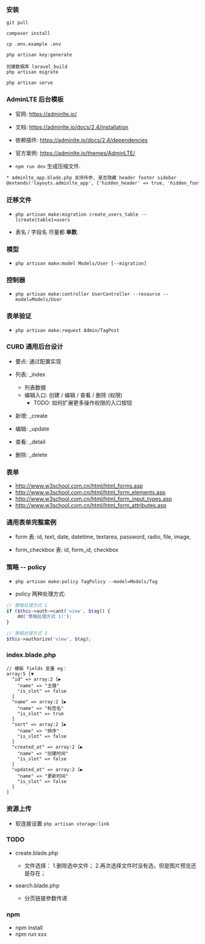 ### 安装
```
git pull

composer install

cp .env.example .env

php artisan key:generate

创建数据库 laravel_build
php artisan migrate

php artisan serve
```



### AdminLTE 后台模板
* 官网: https://adminlte.io/

* 文档: https://adminlte.io/docs/2.4/installation

* 依赖插件: https://adminlte.io/docs/2.4/dependencies

* 官方案例: https://adminlte.io/themes/AdminLTE/

* `npm run dev` 生成压缩文件.

```html
* adminlte_app.blade.php 支持传参, 是否隐藏 header footer sidebar
@extends('layouts.adminlte_app', ['hidden_header' => true, 'hidden_footer' => true, 'hidden_sidebar' => true])

```


### 迁移文件
* `php artisan make:migration create_users_table --[create|table]=users`

* 表名 / 字段名 尽量都 **单数**.


### 模型
* `php artisan make:model Models/User [--migration]`


### 控制器
* `php artisan make:controller UserController --resource --model=Models/User`

### 表单验证
* `php artisan make:request Admin/TagPost`

### CURD 通用后台设计
* 要点: 通过配置实现

* 列表: _index
    * 列表数据
    * 编辑入口: 创建 / 编辑 / 查看 / 删除 (权限)
        * TODO: 如何扩展更多操作权限的入口按钮
* 新增: _create
* 编辑: _update
* 查看: _detail
* 删除: _delete

### 表单
* http://www.w3school.com.cn/html/html_forms.asp
* http://www.w3school.com.cn/html/html_form_elements.asp
* http://www.w3school.com.cn/html/html_form_input_types.asp
* http://www.w3school.com.cn/html/html_form_attributes.asp


### 通用表单完整案例
* form 表: id, text, date, datetime, textarea, password, radio, file, image,  

* form_checkbox 表: id, form_id, checkbox


### 策略 -- policy
* `php artisan make:policy TagPolicy --model=Models/Tag`

* policy 两种处理方式:
```php
// 策略处理方式 1
if ($this->auth->cant('view', $tag)) {
    dd('策略处理方式 1!');
}

// 策略处理方式 2
$this->authorize('view', $tag);
```


### index.blade.php
```
// 模板 fields 变量 eg： 
array:5 [▼
  "id" => array:2 [▶
    "name" => "主键"
    "is_slot" => false
  ]
  "name" => array:2 [▶
    "name" => "标签名"
    "is_slot" => true
  ]
  "sort" => array:2 [▶
    "name" => "排序"
    "is_slot" => false
  ]
  "created_at" => array:2 [▶
    "name" => "创建时间"
    "is_slot" => false
  ]
  "updated_at" => array:2 [▶
    "name" => "更新时间"
    "is_slot" => false
  ]
]
```


### 资源上传
* 软连接设置 `php artisan storage:link`


### TODO
* create.blade.php
    * 文件选择： 1.删除选中文件； 2.再次选择文件时没有选，但是图片预览还是存在；

* search.blade.php
    * 分页链接参数传递

### npm
* npm install
* npm run xxx

